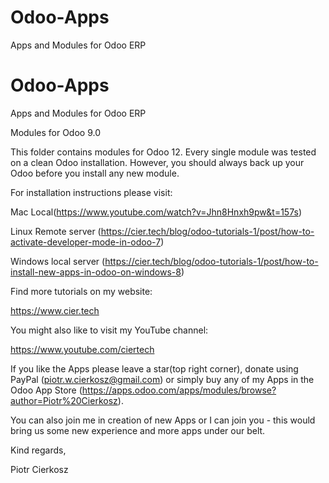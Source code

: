 # Odoo-Apps
Apps and Modules for Odoo ERP

# Odoo-Apps
Apps and Modules for Odoo ERP

Modules for Odoo 9.0

This folder contains modules for Odoo 12. Every single module was tested on a clean Odoo installation. However, you should always back up your Odoo before you install any new module.

For installation instructions please visit:

Mac Local(https://www.youtube.com/watch?v=Jhn8Hnxh9pw&t=157s)

Linux Remote server (https://cier.tech/blog/odoo-tutorials-1/post/how-to-activate-developer-mode-in-odoo-7)

Windows local server (https://cier.tech/blog/odoo-tutorials-1/post/how-to-install-new-apps-in-odoo-on-windows-8)

Find more tutorials on my website:

https://www.cier.tech

You might also like to visit my YouTube channel:

https://www.youtube.com/ciertech

If you like the Apps please leave a star(top right corner), donate using PayPal (piotr.w.cierkosz@gmail.com) or simply buy any of my Apps in the Odoo App Store (https://apps.odoo.com/apps/modules/browse?author=Piotr%20Cierkosz).

You can also join me in creation of new Apps or I can join you - this would bring us some new experience and more apps under our belt.

Kind regards,

Piotr Cierkosz
